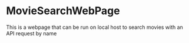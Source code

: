 # MovieSearchWebPage
This is a webpage that can be run on local host to search movies with an API request by name
